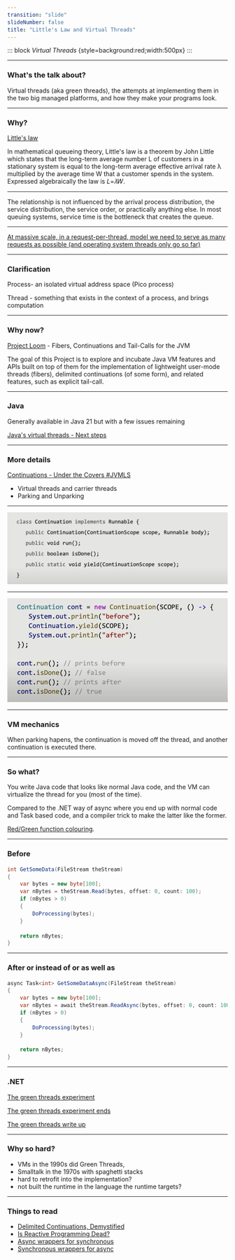 ```yaml
---
transition: "slide"
slideNumber: false
title: "Little's Law and Virtual Threads"
---
```


::: block
*Virtual Threads* {style=background:red;width:500px}
:::

---

### What's the talk about?

Virtual threads (aka green threads), the attempts at implementing them in the two big managed platforms, and how they make your programs look.

---

### Why?

[Little's law](https://en.wikipedia.org/wiki/Little%27s_law)

In mathematical queueing theory, Little's law is a theorem by John Little which states that the long-term average number L of customers in a stationary system is equal to the long-term average effective arrival rate λ multiplied by the average time W that a customer spends in the system. Expressed algebraically the law is 𝐿=𝜆𝑊.

---

The relationship is not influenced by the arrival process distribution, the service distribution, the service order, or practically anything else. In most queuing systems, service time is the bottleneck that creates the queue.

---

[At massive scale, in a request-per-thread, model we need to serve as many requests as possible (and operating system threads only go so far)](https://openjdk.org/jeps/425)

---

### Clarification

Process- an isolated virtual address space (Pico process)

Thread - something that exists in the context of a process, and brings computation

---

### Why now?

[Project Loom](https://openjdk.org/projects/loom/) - Fibers, Continuations and Tail-Calls for the JVM

The goal of this Project is to explore and incubate Java VM features and APIs built on top of them for the implementation of lightweight user-mode threads (fibers), delimited continuations (of some form), and related features, such as explicit tail-call.

---

### Java

Generally available in Java 21 but with a few issues remaining

[Java's virtual threads - Next steps](https://www.youtube.com/watch?v=KBW4LbCoo6c)

---

### More details

[Continuations - Under the Covers #JVMLS](https://www.youtube.com/watch?v=6nRS6UiN7X0)

- Virtual threads and carrier threads
- Parking and Unparking

---

![Continuation interface](images/continuations.png)

---

![Examples](images/examples.png)

---

### VM mechanics

When parking hapens, the continuation is moved off the thread, and another continuation is executed there.

---

### So what?

You write Java code that looks like normal Java code, and the VM can virtualize the thread for you (most of the time).

Compared to the .NET way of async where you end up with normal code and Task based code, and a compiler trick to make the latter like the former.

[Red/Green function colouring](https://journal.stuffwithstuff.com/2015/02/01/what-color-is-your-function/).

---

### Before

```csharp
int GetSomeData(FileStream theStream)
{
	var bytes = new byte[100];
	var nBytes = theStream.Read(bytes, offset: 0, count: 100);
	if (nBytes > 0)
	{
		DoProcessing(bytes);
	}

	return nBytes;
}
```

---

### After or instead of or as well as

```csharp
async Task<int> GetSomeDataAsync(FileStream theStream)
{
	var bytes = new byte[100];
	var nBytes = await theStream.ReadAsync(bytes, offset: 0, count: 100);
	if (nBytes > 0)
	{
		DoProcessing(bytes);
	}

	return nBytes;
}
```

---

### .NET

[The green threads experiment](https://github.com/dotnet/runtimelab/issues/2057)

[The green threads experiment ends](https://github.com/dotnet/runtimelab/issues/2398)

[The green threads write up](https://github.com/dotnet/runtimelab/blob/feature/green-threads/docs/design/features/greenthreads.md)

---

### Why so hard?

- VMs in the 1990s did Green Threads,
- Smalltalk in the 1970s with spaghetti stacks
- hard to retrofit into the implementation?
- not built the runtime in the language the runtime targets?

---

### Things to read

- [Delimited Continuations, Demystified](https://www.youtube.com/watch?v=TE48LsgVlIU)
- [Is Reactive Programming Dead?](https://www.youtube.com/watch?v=eAjy7E_FQN0)
- [Async wrappers for synchronous](https://devblogs.microsoft.com/pfxteam/should-i-expose-asynchronous-wrappers-for-synchronous-methods/)
- [Synchronous wrappers for async](https://devblogs.microsoft.com/pfxteam/should-i-expose-synchronous-wrappers-for-asynchronous-methods/)
